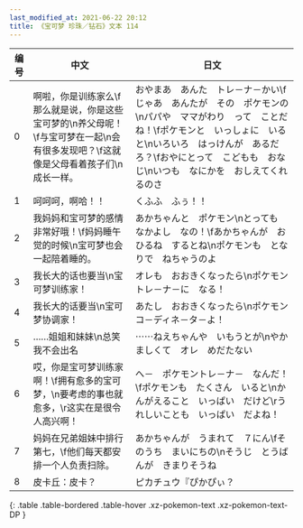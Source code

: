 ```yaml
---
last_modified_at: 2021-06-22 20:12
title: 《宝可梦 珍珠／钻石》文本 114
---
```

| 编号 | 中文 | 日文 |
| ---- | ---- | ---- |
| 0 | 啊啦，你是训练家么\f那么就是说，你是这些宝可梦的\n养父母呢！\f与宝可梦在一起\n会有很多发现吧？\f这就像是父母看着孩子们\n成长一样。 | おやまあ　あんた　トレ－ナ－かい\fじゃあ　あんたが　その　ポケモンの\nパパや　ママがわり　って　ことだね！\fポケモンと　いっしょに　いると\nいろいろ　はっけんが　あるだろ？\fおやにとって　こどもも　おなじ\nいつも　なにかを　おしえてくれるのさ |
| 1 | 呵呵呵，啊哈！！ | くふふ　ふぅ！！ |
| 2 | 我妈妈和宝可梦的感情非常好哦！\f妈妈睡午觉的时候\n宝可梦也会一起陪着睡的。 | あかちゃんと　ポケモン\nとっても　なかよし　なの！\fあかちゃんが　おひるね　するとね\nポケモンも　となりで　ねちゃうのよ |
| 3 | 我长大的话也要当\n宝可梦训练家！ | オレも　おおきくなったら\nポケモントレ－ナ－に　なる！ |
| 4 | 我长大的话要当\n宝可梦协调家！ | あたし　おおきくなったら\nポケモン　コ－ディネ－タ－よ！ |
| 5 | ……姐姐和妹妹\n总笑我不会出名 | ⋯⋯ねえちゃんや　いもうとが\nやかましくて　オレ　めだたない |
| 6 | 哎，你是宝可梦训练家啊！\f拥有愈多的宝可梦，\n要考虑的事也就愈多，\r这实在是很令人高兴啊！ | へ－　ポケモントレ－ナ－　なんだ！\fポケモンも　たくさん　いると\nかんがえること　いっぱい　だけど\rうれしいことも　いっぱい　だよね！ |
| 7 | 妈妈在兄弟姐妹中排行第七，\f他们每天都安排一个人负责扫除。 | あかちゃんが　うまれて　７にん\fそのうち　まいにちの\nそうじ　とうばんが　きまりそうね |
| 8 | 皮卡丘：皮卡？ | ピカチュウ『ぴかぴぃ？ |
{: .table .table-bordered .table-hover .xz-pokemon-text .xz-pokemon-text-DP }